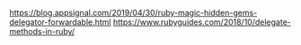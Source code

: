 https://blog.appsignal.com/2019/04/30/ruby-magic-hidden-gems-delegator-forwardable.html
https://www.rubyguides.com/2018/10/delegate-methods-in-ruby/
